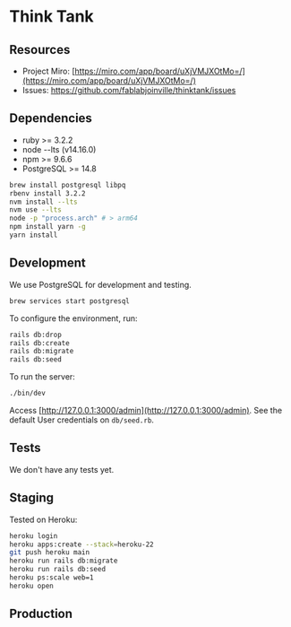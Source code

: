 # Think Tank

## Resources

* Project Miro: [https://miro.com/app/board/uXjVMJXOtMo=/](https://miro.com/app/board/uXjVMJXOtMo=/)
* Issues: https://github.com/fablabjoinville/thinktank/issues

## Dependencies

* ruby >= 3.2.2
* node --lts (v14.16.0)
* npm >= 9.6.6
* PostgreSQL >= 14.8

```sh
brew install postgresql libpq
rbenv install 3.2.2
nvm install --lts
nvm use --lts
node -p "process.arch" # > arm64
npm install yarn -g
yarn install
```

## Development

We use PostgreSQL for development and testing.

```bash
brew services start postgresql
```

To configure the environment, run:

```bash
rails db:drop
rails db:create
rails db:migrate
rails db:seed
```

To run the server:

```bash
./bin/dev
```

Access [http://127.0.0.1:3000/admin](http://127.0.0.1:3000/admin). See the default User credentials on `db/seed.rb`.

## Tests

We don't have any tests yet.

## Staging

Tested on Heroku:

```bash
heroku login
heroku apps:create --stack=heroku-22
git push heroku main
heroku run rails db:migrate
heroku run rails db:seed
heroku ps:scale web=1
heroku open
```

## Production
